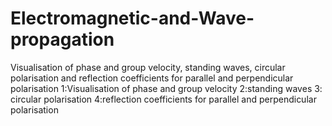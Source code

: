 # Electromagnetic-and-Wave-propagation
Visualisation of phase and group velocity, standing waves, circular polarisation and reflection coefficients for parallel and perpendicular polarisation
1:Visualisation of phase and group velocity
2:standing waves
3: circular polarisation
4:reflection coefficients for parallel and perpendicular polarisation
